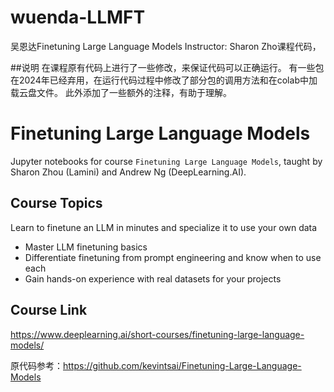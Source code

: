 # wuenda-LLMFT
吴恩达Finetuning Large Language Models Instructor: Sharon Zho课程代码，

##说明
在课程原有代码上进行了一些修改，来保证代码可以正确运行。
有一些包在2024年已经弃用，在运行代码过程中修改了部分包的调用方法和在colab中加载云盘文件。
此外添加了一些额外的注释，有助于理解。

# Finetuning Large Language Models

Jupyter notebooks for course `Finetuning Large Language Models`, taught by Sharon Zhou (Lamini) and Andrew Ng (DeepLearning.AI).

## Course Topics

Learn to finetune an LLM in minutes and specialize it to use your own data

- Master LLM finetuning basics
- Differentiate finetuning from prompt engineering and know when to use each
- Gain hands-on experience with real datasets for your projects

## Course Link

https://www.deeplearning.ai/short-courses/finetuning-large-language-models/

原代码参考：https://github.com/kevintsai/Finetuning-Large-Language-Models

